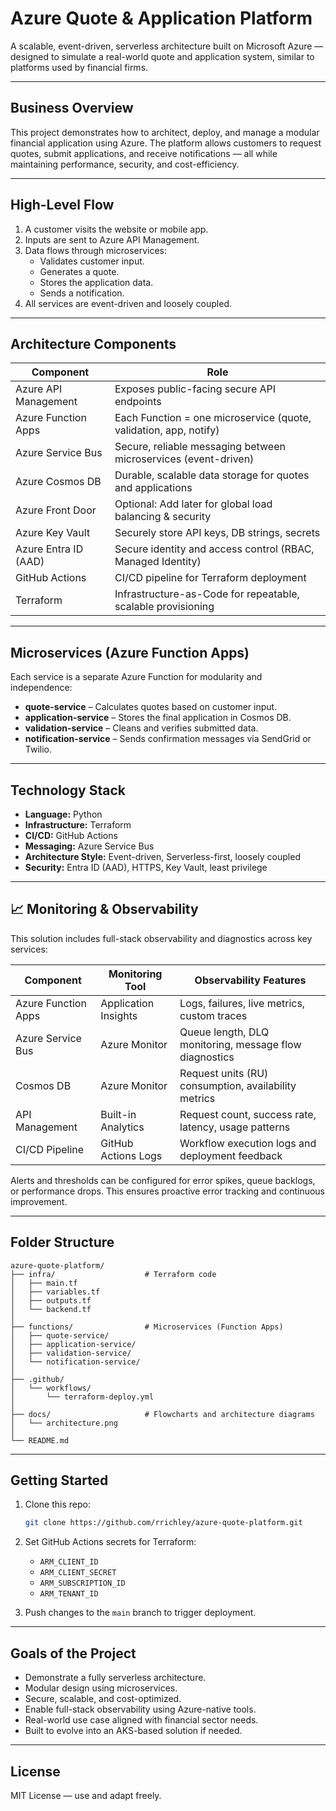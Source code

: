 
# Azure Quote & Application Platform

A scalable, event-driven, serverless architecture built on Microsoft Azure — designed to simulate a real-world quote and application system, similar to platforms used by financial firms.

---

## Business Overview

This project demonstrates how to architect, deploy, and manage a modular financial application using Azure. The platform allows customers to request quotes, submit applications, and receive notifications — all while maintaining performance, security, and cost-efficiency.

---

## High-Level Flow

1. A customer visits the website or mobile app.
2. Inputs are sent to Azure API Management.
3. Data flows through microservices:
   - Validates customer input.
   - Generates a quote.
   - Stores the application data.
   - Sends a notification.
4. All services are event-driven and loosely coupled.

---

## Architecture Components

| Component               | Role                                                                 |
|-------------------------|----------------------------------------------------------------------|
| Azure API Management    | Exposes public-facing secure API endpoints                           |
| Azure Function Apps     | Each Function = one microservice (quote, validation, app, notify)    |
| Azure Service Bus       | Secure, reliable messaging between microservices (event-driven)      |
| Azure Cosmos DB         | Durable, scalable data storage for quotes and applications           |
| Azure Front Door        | Optional: Add later for global load balancing & security             |
| Azure Key Vault         | Securely store API keys, DB strings, secrets                         |
| Azure Entra ID (AAD)    | Secure identity and access control (RBAC, Managed Identity)          |
| GitHub Actions          | CI/CD pipeline for Terraform deployment                              |
| Terraform               | Infrastructure-as-Code for repeatable, scalable provisioning         |

---

## Microservices (Azure Function Apps)

Each service is a separate Azure Function for modularity and independence:

- **quote-service** – Calculates quotes based on customer input.
- **application-service** – Stores the final application in Cosmos DB.
- **validation-service** – Cleans and verifies submitted data.
- **notification-service** – Sends confirmation messages via SendGrid or Twilio.

---

## Technology Stack

- **Language:** Python
- **Infrastructure:** Terraform
- **CI/CD:** GitHub Actions
- **Messaging:** Azure Service Bus
- **Architecture Style:** Event-driven, Serverless-first, loosely coupled
- **Security:** Entra ID (AAD), HTTPS, Key Vault, least privilege

---

## 📈 Monitoring & Observability

This solution includes full-stack observability and diagnostics across key services:

| Component           | Monitoring Tool        | Observability Features                                 |
|---------------------|------------------------|---------------------------------------------------------|
| Azure Function Apps | Application Insights   | Logs, failures, live metrics, custom traces             |
| Azure Service Bus   | Azure Monitor          | Queue length, DLQ monitoring, message flow diagnostics  |
| Cosmos DB           | Azure Monitor          | Request units (RU) consumption, availability metrics    |
| API Management      | Built-in Analytics     | Request count, success rate, latency, usage patterns    |
| CI/CD Pipeline      | GitHub Actions Logs    | Workflow execution logs and deployment feedback         |

Alerts and thresholds can be configured for error spikes, queue backlogs, or performance drops. This ensures proactive error tracking and continuous improvement.

---

## Folder Structure

```
azure-quote-platform/
├── infra/                    # Terraform code
│   ├── main.tf
│   ├── variables.tf
│   ├── outputs.tf
│   └── backend.tf
│
├── functions/                # Microservices (Function Apps)
│   ├── quote-service/
│   ├── application-service/
│   ├── validation-service/
│   └── notification-service/
│
├── .github/
│   └── workflows/
│       └── terraform-deploy.yml
│
├── docs/                     # Flowcharts and architecture diagrams
│   └── architecture.png
│
└── README.md
```

---

## Getting Started

1. Clone this repo:

   ```bash
   git clone https://github.com/rrichley/azure-quote-platform.git
   ```

2. Set GitHub Actions secrets for Terraform:
   - `ARM_CLIENT_ID`
   - `ARM_CLIENT_SECRET`
   - `ARM_SUBSCRIPTION_ID`
   - `ARM_TENANT_ID`

3. Push changes to the `main` branch to trigger deployment.

---

## Goals of the Project

- Demonstrate a fully serverless architecture.
- Modular design using microservices.
- Secure, scalable, and cost-optimized.
- Enable full-stack observability using Azure-native tools.
- Real-world use case aligned with financial sector needs.
- Built to evolve into an AKS-based solution if needed.

---

## License

MIT License — use and adapt freely.
